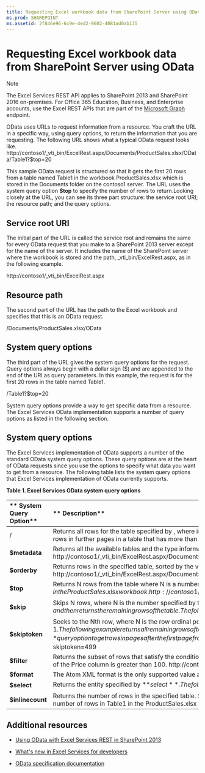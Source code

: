 ```yaml
---
title: Requesting Excel workbook data from SharePoint Server using OData
ms.prod: SHAREPOINT
ms.assetid: 2f846e96-6c9e-4ed2-9602-4081ad0ab135
---
```




# Requesting Excel workbook data from SharePoint Server using OData

> [!NOTE]
> The Excel Services REST API applies to SharePoint 2013 and SharePoint 2016 on-premises. For Office 365 Education, Business, and Enterprise accounts, use the Excel REST APIs that are part of the  [Microsoft Graph](http://graph.microsoft.io/en-us/docs/api-reference/v1.0/resources/excel
) endpoint.
  
    
    

OData uses URLs to request information from a resource. You craft the URL in a specific way, using query options, to return the information that you are requesting. The following URL shows what a typical OData request looks like. 
http://contoso1/_vti_bin/ExcelRest.aspx/Documents/ProductSales.xlsx/OData/Table1?$top=20 
  
    
    

This sample OData request is structured so that it gets the first 20 rows from a table named Table1 in the workbook ProductSales.xlsx which is stored in the Documents folder on the contoso1 server. The URL uses the system query option **$top** to specify the number of rows to return.Looking closely at the URL, you can see its three part structure: the service root URI; the resource path; and the query options. 
## Service root URI

The initial part of the URL is called the service root and remains the same for every OData request that you make to a SharePoint 2013 server except for the name of the server. It includes the name of the SharePoint server where the workbook is stored and the path, _vti_bin/ExcelRest.aspx, as in the following example. 
  
    
    
http://contoso1/_vti_bin/ExcelRest.aspx 
  
    
    

## Resource path

The second part of the URL has the path to the Excel workbook and specifies that this is an OData request. 
  
    
    
/Documents/ProductSales.xlsx/OData 
  
    
    

## System query options

The third part of the URL gives the system query options for the request. Query options always begin with a dollar sign ($) and are appended to the end of the URI as query parameters. In this example, the request is for the first 20 rows in the table named Table1. 
  
    
    
/Table1?$top=20 
  
    
    
System query options provide a way to get specific data from a resource. The Excel Services OData implementation supports a number of query options as listed in the following section. 
  
    
    

## System query options
<a name="xlsSystemQueryOptions"> </a>

The Excel Services implementation of OData supports a number of the standard OData system query options. These query options are at the heart of OData requests since you use the options to specify what data you want to get from a resource. The following table lists the system query options that Excel Services implementation of OData currently supports. 
  
    
    

**Table 1. Excel Services OData system query options**


|** **System Query Option****|** **Description****|
|:-----|:-----|
|/<tableName> |Returns all rows for the table specified by <tableName>, where <tableName> is the name of a table in an Excel workbook that contains the rows that you want to retrieve. > [!IMPORTANT]> This form of OData request returns no more than 500 rows at a time. Each set of 500 rows is one page. To get rows in further pages in a table that has more than 500 rows, use the **$skiptoken** query option (see below).          The following example returns all rows up to the 500th row in Table1 in the ProductSales.xlsx workbook. |
|**$metadata**|Returns all the available tables and the type information for all rows in each table in the specified workbook. The following example returns the tables and type information for the tables in the ProductSales.xlsx workbook. http://contoso1/_vti_bin/ExcelRest.aspx/Documents/ProductSales.xlsx/OData/$metadata |
|**$orderby**|Returns rows in the specified table, sorted by the value specified by **$orderby**. The following example returns all rows from Table 1, sorted by the Name column, in the ProductSales.xlsx workbook. > [!NOTE]> The default value for **$orderby** is ascending.          http://contoso1/_vti_bin/ExcelRest.aspx/Documents/ProductSales.xlsx/OData/Table1?$orderby=Name |
|**$top**|Returns N rows from the table where N is a number specified by the value of **$top**. The following example returns the first 5 rows from Table1, sorted by the Name column, in the ProductSales.xlsx workbook. http://contoso1/_vti_bin/ExcelRest.aspx/Documents/ProductSales.xlsx/OData/Table1?$orderby=Name&amp;$top=5 |
|**$skip**|Skips N rows, where N is the number specified by the value of **$skip**, and then returns the remaining rows of the table. The following example returns all remaining rows after the fifth row from Table1 in the ProductSales.xlsx workbook. http://contoso1/_vti_bin/ExcelRest.aspx/Documents/ProductSales.xlsx/OData/Table1?$skip=5 |
|**$skiptoken**|Seeks to the Nth row, where N is the row ordinal position indicated by the value of **$skiptoken**, and then returns all remaining rows, beginning at row N + 1. The collection is zero-based, so the second row, for example, is indicated by $skiptoken=1. The following example returns all remaining rows after the second row from Table1 in the ProductSales.xlsx workbook. http://contoso1/_vti_bin/ExcelRest.aspx/Documents/ProductSales.xlsx/OData/Table1?$skiptoken=1 You can also use the **$skiptoken** query option to get rows in pages after the first page from a table that contains more than 500 rows. The following example shows how to get the 500th row and greater from a table with more than 500 rows.http://contoso1/_vti_bin/ExcelRest.aspx/Documents/ProductSales.xlsx/OData/Table1?$skiptoken=499 |
|**$filter**|Returns the subset of rows that satisfy the conditions specified in the value of **$filter**. For more information about the operators and set of functions that you can use with **$filter**, see the OData  [documentation](http://www.odata.org/documentation/odata-version-2-0/uri-conventions/). The following example returns only those rows where the value of the Price column is greater than 100. http://contoso1/_vti_bin/ExcelRest.aspx/Documents/ProductSales.xlsx/OData/Table1?$filter=Price gt 100 |
|**$format**|The Atom XML format is the only supported value and is the default for the **$format** query option.|
|**$select**|Returns the entity specified by **$select**. The following example selects the Name column from Table1 in the ProductSales.xlsx workbook. http://contoso1/_vti_bin/ExcelRest.aspx/Documents/ProductSales.xlsx/OData/Table1?$select=Name |
|**$inlinecount**| Returns the number of rows in the specified table. $ **inlinecount** can only use 1 of 2 of the following values. **allpages** - Returns the count for all rows in the table. **none** - Does not include a count of rows in the table. The following example returns the count for the total number of rows in Table1 in the ProductSales.xlsx workbook. http://contoso1/_vti_bin/ExcelRest.aspx/Documents/ProductSales.xlsx/OData/Table1?$inlinecount=allpages|
   

## Additional resources
<a name="xlsAdditionalResources"> </a>


-  [Using OData with Excel Services REST in SharePoint 2013](using-odata-with-excel-services-rest-in-sharepoint-2013.md)
    
  
-  [What's new in Excel Services for developers](http://msdn.microsoft.com/library/09e96c8b-cb55-4fd1-a797-b50fbf0f9296.aspx)
    
  
-  [OData specification documentation](http://www.odata.org)
    
  
